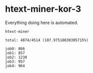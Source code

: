 # htext-miner-kor-3

Everything doing here is automated.

```
htext-miner

total: 4874/4514 (107.97518830305715%)

job0: 866
job1: 857
job2: 1230
job3: 957
job4: 964
```